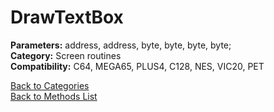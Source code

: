 # DrawTextBox

**Parameters:** address, address, byte, byte, byte, byte;  
**Category:** Screen routines  
**Compatibility:** C64, MEGA65, PLUS4, C128, NES, VIC20, PET  


[Back to Categories](../categories/screen_routines.md)  
[Back to Methods List](../../SUMMARY.md)
